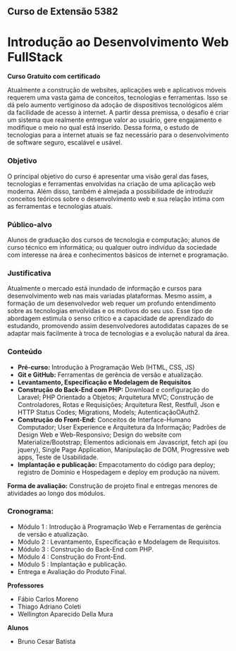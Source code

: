 ## Curso de Extensão 5382
# Introdução ao Desenvolvimento Web FullStack

**Curso Gratuito com certificado**

Atualmente a construção de websites, aplicações web e aplicativos móveis requerem uma vasta gama de conceitos, tecnologias e ferramentas. Isso se dá pelo aumento vertiginoso da adoção de dispositivos tecnológicos além da facilidade de acesso à internet. A partir dessa premissa, o desafio é criar um sistema que realmente entregue valor ao usuário, gere engajamento e modifique o meio no qual está inserido. Dessa forma, o estudo de tecnologias para a internet atuais se faz necessário para o desenvolvimento de software seguro,
escalável e usável.


### Objetivo
O principal objetivo do curso é apresentar uma visão geral das fases, tecnologias e ferramentas envolvidas na criação de uma aplicação web moderna. Além disso, também é almejada a possibilidade de introduzir conceitos teóricos sobre o desenvolvimento web e sua relação intima com as ferramentas e tecnologias atuais.

### Público-alvo
Alunos de graduação dos cursos de tecnologia e computação; alunos de curso técnico em informática; ou qualquer outro indivíduo da sociedade com interesse na área e conhecimentos básicos de internet e programação.

### Justificativa
Atualmente o mercado está inundado de informação e cursos para desenvolvimento web nas mais variadas plataformas. Mesmo assim, a formação de um desenvolvedor web requer um profundo entendimento sobre as tecnologias envolvidas e os motivos do seu uso. Esse tipo de abordagem estimula o senso crítico e a capacidade de aprendizado do estudando, promovendo assim desenvolvedores autodidatas capazes de se adaptar mais facilmente à troca de tecnologias e a evolução natural da área.

### Conteúdo
- **Pré-curso:** Introdução à Programação Web (HTML, CSS, JS)
- **Git e GitHub:** Ferramentas de gerência de versão e atualização.
- **Levantamento, Especificação e Modelagem de Requisitos**
- **Construção do Back-End com PHP:** Download e configuração do Laravel; PHP Orientado a Objetos; Arquitetura MVC; Construção de Controladores, Rotas e Requisições; Arquitetura Rest, Restfull, Json e HTTP Status Codes; Migrations, Models; AutenticaçãoOAuth2.
- **Construção do Front-End:** Conceitos de Interface-Humano Computador; User Experience e Arquitetura da Informação; Padrões de Design Web e Web-Responsivo; Design do website com Materialize/Bootstrap; Elementos adicionais em Javascript, fetch api (ou jquery), Single Page Application, Manipulação de DOM, Progressive web apps, Teste de Usabilidade.
- **Implantação e publicação:** Empacotamento do código para deploy; registro de Domínio e Hospedagem e deploy em produção na núvem.


**Forma de avaliação:** Construção de projeto final e entregas menores de atividades ao longo dos módulos.


### Cronograma:
- Módulo 1 : Introdução à Programação Web e Ferramentas de gerência de versão e atualização.
- Módulo 2 : Levantamento, Especificação e Modelagem de Requisitos.
- Módulo 3 : Construção do Back-End com PHP.
- Módulo 4 : Construção do Front-End.
- Módulo 5 : Implantação e publicação.
- Entrega e Avaliação do Produto Final.


**Professores**
- Fábio Carlos Moreno
- Thiago Adriano Coleti
- Wellington Aparecido Della Mura


**Alunos**
- Bruno Cesar Batista
